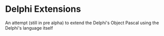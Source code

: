 # Delphi Extensions
An attempt (still in pre alpha) to extend the Delphi's Object Pascal using the Delphi's language itself
